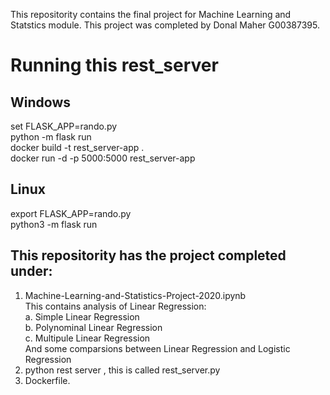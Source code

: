 This repositority contains the final project for Machine Learning and Statstics module. This project was completed by Donal Maher G00387395. 
# Running this rest_server
## Windows
set FLASK_APP=rando.py<br>
python -m flask run<br>
docker build  -t rest_server-app .<br>
docker run -d -p 5000:5000 rest_server-app<br>
## Linux 
export FLASK_APP=rando.py<br>
python3 -m flask run<br>


## This repositority has the project completed under: <br>
  1. Machine-Learning-and-Statistics-Project-2020.ipynb<br> 
     This contains analysis of Linear Regression:<br>
      a. Simple Linear Regression<br>
      b. Polynominal Linear Regression <br>
      c. Multipule Linear Regression<br>
      And some comparsions between Linear Regression and Logistic Regression<br>
 2. python rest server , this is called rest_server.py <br> 
 3. Dockerfile. 
